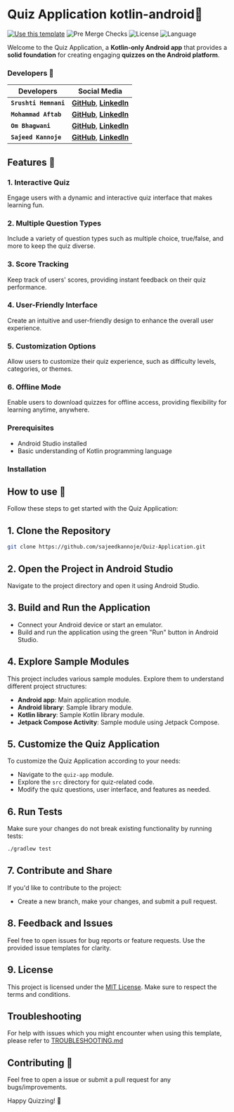 # Quiz Application kotlin-android🤖

[![Use this template](https://img.shields.io/badge/from-kotlin--android--template-brightgreen?logo=dropbox)](https://github.com/cortinico/kotlin-android-template/generate) ![Pre Merge Checks](https://github.com/cortinico/kotlin-android-template/workflows/Pre%20Merge%20Checks/badge.svg)  ![License](https://img.shields.io/github/license/cortinico/kotlin-android-template.svg) ![Language](https://img.shields.io/github/languages/top/cortinico/kotlin-android-template?color=blue&logo=kotlin)

Welcome to the Quiz Application, a **Kotlin-only Android app**  that provides a **solid foundation** for creating engaging **quizzes on the Android platform**.

### Developers 🤝

|  Developers | Social Media |
| --- | --- | 
| **`Srushti Hemnani`** | [**GitHub**](https://github.com/SrushtiHemnani),   [**LinkedIn**](https://www.linkedin.com/in/srushti-hemnani/) |
| **`Mohammad Aftab`**  | [**GitHub**](https://github.com/Aftab7620),   [**LinkedIn**](https://www.linkedin.com/in/mohammad-aftab-726954215/) |
| **`Om Bhagwani`** | [**GitHub**](https://github.com/hyeiom),   [**LinkedIn**](https://www.linkedin.com/in/om-bhagwani-9ba893258/) |
| **`Sajeed Kannoje`** | [**GitHub**](https://github.com/sajeedkannoje),   [**LinkedIn**](https://www.linkedin.com/in/sajeed-kannoje/) |

## Features 🎨

### 1. Interactive Quiz
Engage users with a dynamic and interactive quiz interface that makes learning fun.

### 2. Multiple Question Types
Include a variety of question types such as multiple choice, true/false, and more to keep the quiz diverse.

### 3. Score Tracking
Keep track of users' scores, providing instant feedback on their quiz performance.

### 4. User-Friendly Interface
Create an intuitive and user-friendly design to enhance the overall user experience.

### 5. Customization Options
Allow users to customize their quiz experience, such as difficulty levels, categories, or themes.

### 6. Offline Mode
Enable users to download quizzes for offline access, providing flexibility for learning anytime, anywhere.

### Prerequisites

- Android Studio installed
- Basic understanding of Kotlin programming language

### Installation



## How to use 👣


Follow these steps to get started with the Quiz Application:

## 1. Clone the Repository

```bash
git clone https://github.com/sajeedkannoje/Quiz-Application.git
```

## 2. Open the Project in Android Studio

Navigate to the project directory and open it using Android Studio.

## 3. Build and Run the Application

- Connect your Android device or start an emulator.
- Build and run the application using the green "Run" button in Android Studio.

## 4. Explore Sample Modules

This project includes various sample modules. Explore them to understand different project structures:

- **Android app**: Main application module.
- **Android library**: Sample library module.
- **Kotlin library**: Sample Kotlin library module.
- **Jetpack Compose Activity**: Sample module using Jetpack Compose.

## 5. Customize the Quiz Application

To customize the Quiz Application according to your needs:

- Navigate to the `quiz-app` module.
- Explore the `src` directory for quiz-related code.
- Modify the quiz questions, user interface, and features as needed.

## 6. Run Tests

Make sure your changes do not break existing functionality by running tests:

```bash
./gradlew test
```

## 7. Contribute and Share

If you'd like to contribute to the project:

- Create a new branch, make your changes, and submit a pull request.

## 8. Feedback and Issues

Feel free to open issues for bug reports or feature requests. Use the provided issue templates for clarity.

## 9. License

This project is licensed under the [MIT License](LICENSE). Make sure to respect the terms and conditions.

## Troubleshooting

For help with issues which you might encounter when using this template, please refer to [TROUBLESHOOTING.md](TROUBLESHOOTING.md)

## Contributing 🤝

Feel free to open a issue or submit a pull request for any bugs/improvements.

Happy Quizzing! 🎉
